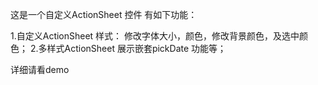 

这是一个自定义ActionSheet 控件
有如下功能：

1.自定义ActionSheet 样式： 修改字体大小，颜色，修改背景颜色，及选中颜色；
2.多样式ActionSheet 展示嵌套pickDate 功能等；

详细请看demo
